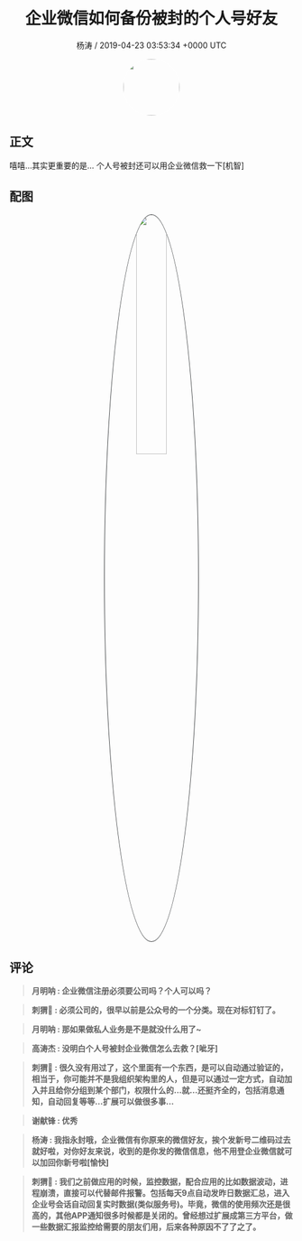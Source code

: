<h1 align="center">企业微信如何备份被封的个人号好友</h1>
<p align="center">
    <a>杨涛 / 2019-04-23 03:53:34 &#43;0000 UTC</a>
</p>

<div align="center">
    <img src="https://images.zsxq.com/FifpSTY8YbAbI3iRSjrizCwJoa8v?e=1590940799&amp;token=kIxbL07-8jAj8w1n4s9zv64FuZZNEATmlU_Vm6zD:jsPiQAh9mq-4fg3PUDCxznPmFgE=" width="100" height="100" style="border:1px solid;border-radius:50%; color:#ffffff"/>
</div>

## 正文

<div>
嘻嘻…其实更重要的是…
个人号被封还可以用企业微信救一下[机智]
</div>

## 配图
<div class="image" align="center">

<img src="https://images.zsxq.com/Flrn9ugjv5EuAeXnDGIyLxn7AsPf?e=1590940799&amp;token=kIxbL07-8jAj8w1n4s9zv64FuZZNEATmlU_Vm6zD:emxE8RE7xHGHCCg7tJYlunBX0-U=" width="33%" height="33%" style="border:1px solid;border-radius:50%; color:#3c3f41"/>

</div>

## 评论

<div align="left">
<div>

<blockquote >
<span> <strong>月明呐 : 企业微信注册必须要公司吗？个人可以吗？ </strong></span>
</blockquote>

<blockquote >
<span> <strong>刺猬🐬 : 必须公司的，很早以前是公众号的一个分类。现在对标钉钉了。 </strong></span>
</blockquote>

<blockquote >
<span> <strong>月明呐 : 那如果做私人业务是不是就没什么用了~ </strong></span>
</blockquote>

<blockquote >
<span> <strong>高涛杰 : 没明白个人号被封企业微信怎么去救？[呲牙] </strong></span>
</blockquote>

<blockquote >
<span> <strong>刺猬🐬 : 很久没有用过了，这个里面有一个东西，是可以自动通过验证的，相当于，你可能并不是我组织架构里的人，但是可以通过一定方式，自动加入并且给你分组到某个部门，权限什么的…就…还挺齐全的，包括消息通知，自动回复等等…扩展可以做很多事… </strong></span>
</blockquote>

<blockquote >
<span> <strong>谢献锋 : 优秀 </strong></span>
</blockquote>

<blockquote >
<span> <strong>杨涛 : 我指永封哦，企业微信有你原来的微信好友，挨个发新号二维码过去就好啦，对你好友来说，收到的是你发的微信信息，他不用登企业微信就可以加回你新号啦[愉快] </strong></span>
</blockquote>

<blockquote >
<span> <strong>刺猬🐬 : 我们之前做应用的时候，监控数据，配合应用的比如数据波动，进程崩溃，直接可以代替邮件报警。包括每天9点自动发昨日数据汇总，进入企业号会话自动回复实时数据(类似服务号)。毕竟，微信的使用频次还是很高的，其他APP通知很多时候都是关闭的。曾经想过扩展成第三方平台，做一些数据汇报监控给需要的朋友们用，后来各种原因不了了之了。 </strong></span>
</blockquote>

</div>
</div>